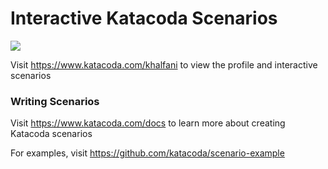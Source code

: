 # Interactive Katacoda Scenarios

[![](http://shields.katacoda.com/katacoda/khalfani/count.svg)](https://www.katacoda.com/khalfani "Get your profile on Katacoda.com")

Visit https://www.katacoda.com/khalfani to view the profile and interactive scenarios

### Writing Scenarios
Visit https://www.katacoda.com/docs to learn more about creating Katacoda scenarios

For examples, visit https://github.com/katacoda/scenario-example
